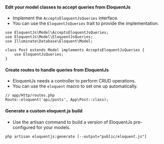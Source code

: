 #### Edit your model classes to accept queries from EloquentJs

* Implement the `AcceptsEloquentJsQueries` interface.
* You can use the `EloquentJsQueries` trait to provide the implementation.

```language-php
use EloquentJs\Model\AcceptsEloquentJsQueries;
use EloquentJs\Model\EloquentJsQueries;
use Illuminate\Database\Eloquent\Model;

class Post extends Model implements AcceptsEloquentJsQueries {
    use EloquentJsQueries;
}
```

#### Create routes to handle queries from EloquentJs

* EloquentJs needs a controller to perform CRUD operations.
* You can use the `eloquent` macro to set one up automatically.

```language-php
// app/Http/routes.php
Route::eloquent('api/posts', App\Post::class);
```

#### Generate a custom eloquent.js build

* Use the artisan command to build a version of EloquentJs pre-configured
for your models.

```language-bash
php artisan eloquentjs:generate [--output="public/eloquent.js"]
```
